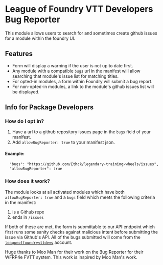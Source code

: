 # League of Foundry VTT Developers Bug Reporter

This module allows users to search for and sometimes create github issues for a module within the foundry UI.

## Features
- Form will display a warning if the user is not up to date first.
- Any module with a compatible `bugs` url in the manifest will allow searching that module's issue list for matching titles.
- For opted-in modules, a form within Foundry will submit a bug report.
- For non-opted-in modules, a link to the module's github issues list will be displayed.

## Info for Package Developers

### How do I opt in?
1. Have a url to a github repository issues page in the `bugs` field of your manifest.
2. Add `allowBugReporter: true` to your manifest json.

#### Example:
```md
  "bugs": "https://github.com/Ethck/legendary-training-wheels/issues",
  "allowBugReporter": true
```

### How does it work?

The module looks at all activated modules which have both `allowBugReporter: true` and a `bugs` field which meets the following criteria in the manifest:
1. is a Github repo
2. ends in `/issues`

If both of these are met, the form is submittable to our API endpoint which first runs some sanity checks against malicious intent before submitting the issue via Github's API. All of the bugs submitted will come from the [`leagueoffoundryvttdevs`](https://github.com/leagueoffoundryvttdevs) account.



Huge thanks to Moo Man for their work on the Bug Reporter for their WFRP4e FVTT system. This work is inspired by Moo Man's work.
